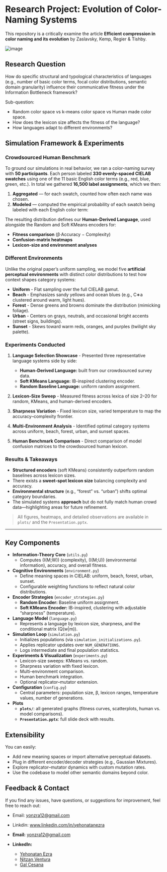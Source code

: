 # Research Project: Evolution of Color-Naming Systems

This repository is a critically examine the article **Efficient compression in color naming and its evolution**  by Zaslavsky, Kemp, Regier & Tishby.

![image](https://github.com/user-attachments/assets/18429d83-cf30-4796-a9dc-26578baaa5b5)

## Research Question
How do specific structural and typological characteristics of languages (e.g., number of basic color terms, focal color distributions, semantic domain granularity) influence their communicative fitness under the Information Bottleneck framework?
 
Sub-question:
- Random color space vs k-means color space vs Human made color space.
- How does the lexicon size affects the fitness of the language?
- How languages adapt to different environments?

## Simulation Framework & Experiments

### Crowdsourced Human Benchmark
To ground our simulations in real behavior, we ran a color-naming survey with **50 participants**. Each person labeled **330 evenly-spaced CIELAB swatches** using one of the 11 basic English color terms (e.g., red, blue, green, etc.). In total we gathered **16,500 label assignments**, which we then:

1. **Aggregated** — for each swatch, counted how often each name was chosen.  
2. **Modeled** — computed the empirical probability of each swatch being labeled with each English color term:  

The resulting distribution defines our **Human-Derived Language**, used alongside the Random and Soft KMeans encoders for:

- **Fitness comparison** (β·Accuracy − Complexity)  
- **Confusion-matrix heatmaps**  
- **Lexicon-size and environment analyses**


### Different Environments
Unlike the original paper’s uniform sampling, we model five **artificial perceptual environments** with distinct color distributions to test how context shapes category systems:
- **Uniform**  - Flat sampling over the full CIELAB gamut.  
- **Beach** - Emphasizes sandy yellows and ocean blues (e.g., C∗a clustered around warm, light hues).  
- **Forest** - Dense greens and browns dominate the distribution (mimicking foliage).  
- **Urban** - Centers on grays, neutrals, and occasional bright accents (street signs, buildings).  
- **Sunset** - Skews toward warm reds, oranges, and purples (twilight sky palette).

### Experiments Conducted

1. **Language Selection Showcase** - Presented three representative language systems side by side:
   - **Human-Derived Language:** built from our crowdsourced survey data.
   - **Soft KMeans Language:** IB-inspired clustering encoder.  
   - **Random Baseline Language:** uniform random assignment.
     
3. **Lexicon-Size Sweep** - Measured fitness across lexica of size 2–20 for random, KMeans, and human-derived encoders.  

4. **Sharpness Variation** - Fixed lexicon size, varied temperature to map the accuracy–complexity frontier.  

5. **Multi-Environment Analysis** - Identified optimal category systems across uniform, beach, forest, urban, and sunset spaces.  

6. **Human Benchmark Comparison** - Direct comparison of model confusion matrices to the crowdsourced human lexicon.  

### Results & Takeaways

* **Structured encoders** (soft KMeans) consistently outperform random baselines across lexicon sizes.
* There exists a **sweet-spot lexicon size** balancing complexity and accuracy.
* **Environmental structure** (e.g., “forest” vs. “urban”) shifts optimal category boundaries.
* The simulated systems **approach** but do not fully match human crowd data—highlighting areas for future refinement.


> All figures, heatmaps, and detailed observations are available in `plots/` and the `Presentation.pptx`.

---



## Key Components

- **Information-Theory Core** (`utils.py`)  
  - Computes \(I(M;W)\) (complexity), \(I(M;U)\) (environmental information), accuracy, and overall fitness.  
- **Cognitive Environments** (`environment.py`)  
  - Define meaning spaces in CIELAB: uniform, beach, forest, urban, sunset.  
  - Configurable weighting functions to reflect natural color distributions.  
- **Encoder Strategies** (`encoder_strategies.py`)  
  - **Random Encoder:** Baseline uniform assignment.  
  - **Soft KMeans Encoder:** IB-inspired, clustering with adjustable “sharpness” (temperature).  
- **Language Model** (`language.py`)  
  - Represents a language by lexicon size, sharpness, and the conditional matrix \(Q(w|m)\).  
- **Simulation Loop** (`simulation.py`)  
  - Initializes populations (via `simulation_initializations.py`).  
  - Applies replicator updates over `NUM_GENERATIONS`.  
  - Logs intermediate and final population statistics.  
- **Experiments & Visualization** (`experiments.py`)  
  - Lexicon-size sweeps: KMeans vs. random.  
  - Sharpness variation with fixed lexicon.  
  - Multi-environment comparison.  
  - Human benchmark integration.  
  - Optional replicator–mutator extension.  
- **Configuration** (`config.py`)  
  - Central parameters: population size, β, lexicon ranges, temperature values, number of generations.  
- **Plots**  
  - **`plots/`**: all generated graphs (fitness curves, scatterplots, human vs. model comparisons).  
  - **`Presentation.pptx`**: full slide deck with results.

## Extensibility

You can easily:

* Add new meaning spaces or import alternative perceptual datasets.
* Plug in different encoder/decoder strategies (e.g., Gaussian Mixtures).
* Explore replicator–mutator dynamics with custom mutation rates.
* Use the codebase to model other semantic domains beyond color.

## Feedback & Contact
If you find any issues, have questions, or suggestions for improvement, feel free to reach out:
- Email: yonzra12@gmail.com
- Linkdin: www.linkedin.com/in/yehonatanezra


- **Email:** [yonzra12@gmail.com](mailto:yonzra12@gmail.com)
- **LinkedIn:**
  - [Yehonatan Ezra](https://www.linkedin.com/in/yehonatanezra)
  - [Nitzan Ventura](https://www.linkedin.com/in/nitzan-ventura-26a2bb1b3/)
  - [Gal Cesana](https://www.linkedin.com/in/gal-cesana-844509217/)

